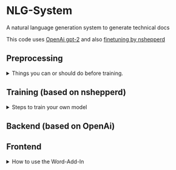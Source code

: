 # NLG-System
A natural language generation system to generate technical docs

This code uses [OpenAi gpt-2](https://github.com/openai/gpt-2)
and also [finetuning by nshepperd](https://github.com/nshepperd/gpt-2/tree/finetuning)
## Preprocessing
<details>
<summary>Things you can or should do before training.</summary>

#### Download Model with:
Available are Modells "117M" and "354M" (not tested) adjust output_dir in script!
> python 1Preprocessing\download_model.py 117M

Be careful we added a Language-identifier to the Hyperparams in h_params.json. Please add "h_params" = "en"

#### Create encoder.json and vocab.bpe
Use subword-nmt by Rico Sennrich to create new Byte Pair Encoding for your Language.
1. Place a .txt File you want to extract embeddings from in data/embedding
2. start process with
    > subword-nmt learn-joint-bpe-and-vocab --input data/embedding/yourfile.txt --output data/embedding/vocab.txt --write-vocabulary data/embedding/encoder.txt --separator Ġ --symbols 50257 -v
3. Reformat Output so it fits gpt-2
    > python 1Preprocessing/format_embeddings.py
4. Move encoder.json and vocab.bpe to your base language-model in directory models

#### Convert Trainingdata PDFs to txt
1. Place PDFs in training/PDF
2. Clean PDFs with own rules (regex, str.replace) in pdf_to_txt.py
3. Use pdf_to_txt.py to parse PDFs to txt-File (with Apache Tika)
    > python 1Preprocessing/pdf_to_txt.py

#### Create .npz
If you don't want to encode your Trainingdata on every run, you can save it encoded with numpy savez and load from that file.
> python 1Preprocessing\pre_encode.py .\data\training\PDF .\data\training\trainingsdaten.npz --model_name ISW_Model
</details>
 
## Training (based on nshepperd)
<details>
<summary>Steps to train your own model</summary>

1. We recommend to parse your file into single .txt (see Preprocessing)
2. Pre-Encode to npz (recommended see Preprocessing)
3. download model to retrain and rename it
4. Create Embeddings (encoder.json and vocab.bpe) for your language (optional, not recommended because of Problems)
5. replace encoder and vocab files
6. start retraining with:
    > python 2Training/train.py --dataset ./data/training/trainingsdaten.npz --model_name ISW_Model --sample_every 100 --sample_length 200 --run_name iswTrain1
7. wait
8. if you are satisfied with samples (data/training/samples) and loss: stop (ctrl+c)
9. get newest checkpoint from data/training/checkpoint/runX
10. replace the following files in your model with the new ones
        
        * checkpoint
        * model.ckpt.data-00000-of-00001
        * model.ckpt.index
        * model.ckpt.meta

11. Adjust hparams.n_lang to your language
12. your model is ready to use. If you want to see some stats on tensorboard use:
    > tensorboard  --logdir=data/training/iswTrain1/checkpoint

</details>

## Backend (based on OpenAi)

## Frontend
<details>
<summary>How to use the Word-Add-In</summary>

Generated with Yeoman-Generator for Office-Add-ins

Edit React App in 4Frontend/src/taskpane/components

To sideload your Add-In in Word use the following command inside of directory 4Frontend
> npm start

and

>npm stop

Open  Start > Show TDTG > Enter your Inputs and Settings > click generate

Wenn Änderungen, die Sie am Manifest vorgenommen haben, z. B. Dateinamen von Symbolen für Schaltflächen im Menüband anscheinend nicht wirksam werden, löschen Sie den Office-Cache auf Ihrem Computer.
Löschen des Inhalts des Ordners %LOCALAPPDATA%\Microsoft\Office\16.0\Wef\

Be careful with spaces in your Pathname, they are followed by errors with webpack loading the CA-Certificate and block sideloading your Add-In
</details>

